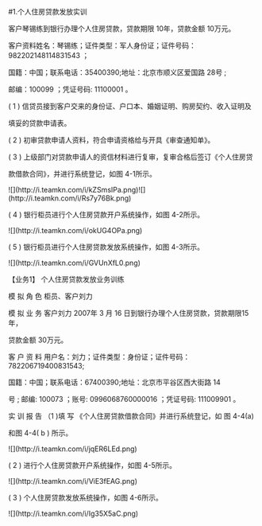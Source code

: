 #1.个人住房贷款发放实训
<p>客户琴锡练到银行办理个人住房贷款，贷款期限 10年，贷款金额 10万元。 </p>
<p> 客户资料姓名：琴锡练；证件类型：军人身份证；证件号码：982202148114831543 ； </p>
<p> 国籍：中国；联系电话：35400390;地址：北京市顺义区爱国路 28号 ; </p>
<p> 邮编：100099 ；凭证号码:         11100001 。 </p>
<p> ( 1 ) 信贷员接到客户交来的身份证、户口本、婚姻证明、购房契约、收入证明及 </p>
<p>填妥的贷款申请表。 </p>
<p> ( 2 ) 初审贷款申请人资料，符合申请资格给与开具《审查通知单》。 </p>
<p> ( 3 ) 上级部门对贷款申请人的资信材料进行复审，复审合格后签订《个人住房贷 </p>
<p>款借款合同》，并进行系统登记，如图 4-1所示。 </p>
<p>![](http://i.teamkn.com/i/kZSmsIPa.png)![](http://i.teamkn.com/i/Rs7y76Bk.png)</p>
<p>( 4 ) 银行柜员进行个人住房贷款开户系统操作，如图 4-2所示。 </p>
<p>![](http://i.teamkn.com/i/okUG4OPa.png)</p>
<p> ( 5 ) 银行柜员进行个人住房贷款发放系统操作，如图 4-3所示。</p>
<p>![](http://i.teamkn.com/i/GVUnXfL0.png)</p>
<p>【业务1】       个人住房贷款发放业务训练 </p>
<p> 模 拟 角 色 柜员、客户刘力 </p>
<p> 模 拟 业 务 客户刘力 2007年 3 月 16 日到银行办理个人住房贷款，贷款期限15年， </p>
<p> 贷款金额 30万元。 </p>
<p> 客 户 资 料 用户名：刘力；证件类型：身份证；证件号码：782206719400831543; </p>
<p> 国籍：中国；联系电话：67400390;地址：北京市平谷区西大街路 14 </p>
<p> 号 ;  邮编:  100073 ；账号:  0996068760000016 ；凭证号码:  111009901 。 </p>
<p> 实 训 报 告  （1 )填 写 《个人住房贷款借款合同》并进行系统登记，如 图 4-4(a) </p>
<p>和图 4-4( b ) 所示。 </p>
<p>![](http://i.teamkn.com/i/jqER6LEd.png)</p>
<p>( 2 ) 进行个人住房贷款开户系统操作，如图 4-5所示。 </p>
<p>![](http://i.teamkn.com/i/ViE3fEAG.png)</p>
<p>( 3 ) 个人住房贷款发放系统操作，如图 4-6所示。</p>
<p>![](http://i.teamkn.com/i/Ig35X5aC.png)</p>
